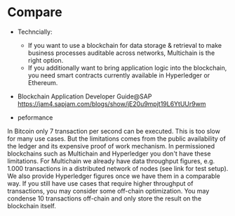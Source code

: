# Compare
* Techncially:
  * If you want to use a blockchain for data storage & retrieval to make business processes auditable across networks,  Multichain is the right option.
  * If you additionally want to bring application logic into the blockchain, you need smart contracts currently available in Hyperledger or Ethereum.

* Blockchain Application Developer Guide@SAP
https://jam4.sapjam.com/blogs/show/jE20u9mpjt19L6YtUUr9wm

* peformance

In Bitcoin only 7 transaction per second can be executed. This is too slow for many use cases. But the limitations comes from the public availability of the ledger and its expensive proof of work mechanism. In permissioned blockchains such as Multichain and Hyperledger you don't have these limitations. For Multichain we already have data throughput figures, e.g. 1.000 transactions in a distributed network of nodes (see link for test setup). We also provide Hyperledger figures once we have them in a comparable way.
If you still have use cases that require higher throughput of transactions, you may consider some off-chain optimization. You may condense 10 transactions off-chain and only store the result on the blockchain itself.


